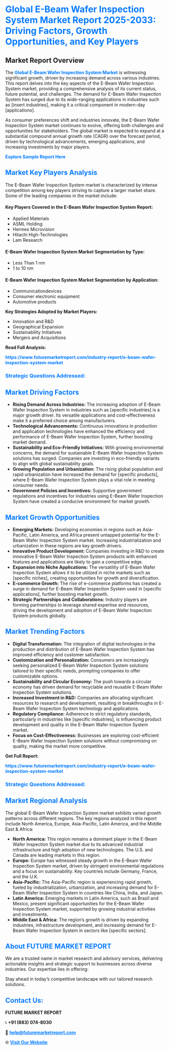 <h1 style="color: #007BFF;">Global E-Beam Wafer Inspection System Market Report 2025-2033: Driving Factors, Growth Opportunities, and Key Players</h1>

<section id="overview">
<h2>Market Report Overview</h2>
<p>The <a href="https://www.futuremarketreport.com/industry-report/e-beam-wafer-inspection-system-market" style="color: #007BFF; text-decoration: none;"><strong>Global E-Beam Wafer Inspection System Market</strong></a> is witnessing significant growth, driven by increasing demand across various industries. This report delves into the key aspects of the E-Beam Wafer Inspection System market, providing a comprehensive analysis of its current status, future potential, and challenges. The demand for E-Beam Wafer Inspection System has surged due to its wide-ranging applications in industries such as [insert industries], making it a critical component in modern-day [applications].</p>
<p>As consumer preferences shift and industries innovate, the E-Beam Wafer Inspection System market continues to evolve, offering both challenges and opportunities for stakeholders. The global market is expected to expand at a substantial compound annual growth rate (CAGR) over the forecast period, driven by technological advancements, emerging applications, and increasing investments by major players.</p>
</section>

<section id="overview">
<p><a href="https://www.futuremarketreport.com/request-sample/reportId=56862" style="color: #007BFF; text-decoration: none;"><strong>Explore Sample Report Here</strong></a></p>
</section>

<section id="key-players">
<h2 style="color: #007BFF;">Market Key Players Analysis</h2>
<p>The E-Beam Wafer Inspection System market is characterized by intense competition among key players striving to capture a larger market share. Some of the leading companies in the market include:</p>
<h4>Key Players Covered in the E-Beam Wafer Inspection System Report:</h4>
<ul><li>Applied Materials</li><li>ASML Holding</li><li>Hermes Microvision</li><li>Hitachi High-Technologies</li><li>Lam Research</li></ul>
<h4>E-Beam Wafer Inspection System Market Segmentation by Type:</h4>
<ul><li>Less Than 1 nm</li><li>1 to 10 nm</li></ul>

<h4>E-Beam Wafer Inspection System Market Segmentation by Application:</h4>
<ul><li>Communicationdevices</li><li>Consumer electronic equipment</li><li>Automotive products</li></ul>
<p><strong>Key Strategies Adopted by Market Players:</strong></p>
<ul>
<li>Innovation and R&D</li>
<li>Geographical Expansion</li>
<li>Sustainability Initiatives</li>
<li>Mergers and Acquisitions</li>
</ul>
</section>

<section>
<p><strong>Read Full Analysis: </strong></p><a href="https://www.futuremarketreport.com/industry-report/e-beam-wafer-inspection-system-market" style="color: #007BFF; text-decoration: none;"><strong>https://www.futuremarketreport.com/industry-report/e-beam-wafer-inspection-system-market</strong></a>
<h3 style="color: #007BFF;">Strategic Questions Addressed:</h3>
</section>

<section id="driving-factors">
<h2 style="color: #007BFF;">Market Driving Factors</h2>
<ul>
<li><strong>Rising Demand Across Industries:</strong> The increasing adoption of E-Beam Wafer Inspection System in industries such as [specific industries] is a major growth driver. Its versatile applications and cost-effectiveness make it a preferred choice among manufacturers.</li>
<li><strong>Technological Advancements:</strong> Continuous innovations in production and application technologies have enhanced the efficiency and performance of E-Beam Wafer Inspection System, further boosting market demand.</li>
<li><strong>Sustainability and Eco-Friendly Initiatives:</strong> With growing environmental concerns, the demand for sustainable E-Beam Wafer Inspection System solutions has surged. Companies are investing in eco-friendly variants to align with global sustainability goals.</li>
<li><strong>Growing Population and Urbanization:</strong> The rising global population and rapid urbanization have increased the demand for [specific products], where E-Beam Wafer Inspection System plays a vital role in meeting consumer needs.</li>
<li><strong>Government Policies and Incentives:</strong> Supportive government regulations and incentives for industries using E-Beam Wafer Inspection System have created a conducive environment for market growth.</li>
</ul>
</section>

<section id="growth-opportunities">
<h2 style="color: #007BFF;">Market Growth Opportunities</h2>
<ul>
<li><strong>Emerging Markets:</strong> Developing economies in regions such as Asia-Pacific, Latin America, and Africa present untapped potential for the E-Beam Wafer Inspection System market. Increasing industrialization and urbanization in these regions are key growth drivers.</li>
<li><strong>Innovative Product Development:</strong> Companies investing in R&D to create innovative E-Beam Wafer Inspection System products with enhanced features and applications are likely to gain a competitive edge.</li>
<li><strong>Expansion into Niche Applications:</strong> The versatility of E-Beam Wafer Inspection System allows it to be utilized in niche markets such as [specific niches], creating opportunities for growth and diversification.</li>
<li><strong>E-commerce Growth:</strong> The rise of e-commerce platforms has created a surge in demand for E-Beam Wafer Inspection System used in [specific applications], further boosting market growth.</li>
<li><strong>Strategic Partnerships and Collaborations:</strong> Industry players are forming partnerships to leverage shared expertise and resources, driving the development and adoption of E-Beam Wafer Inspection System products globally.</li>
</ul>
</section>

<section id="trending-factors">
<h2 style="color: #007BFF;">Market Trending Factors</h2>
<ul>
<li><strong>Digital Transformation:</strong> The integration of digital technologies in the production and distribution of E-Beam Wafer Inspection System has improved efficiency and customer satisfaction.</li>
<li><strong>Customization and Personalization:</strong> Consumers are increasingly seeking personalized E-Beam Wafer Inspection System solutions tailored to their specific needs, prompting companies to offer customizable options.</li>
<li><strong>Sustainability and Circular Economy:</strong> The push towards a circular economy has driven demand for recyclable and reusable E-Beam Wafer Inspection System solutions.</li>
<li><strong>Increased Investment in R&D:</strong> Companies are allocating significant resources to research and development, resulting in breakthroughs in E-Beam Wafer Inspection System technology and applications.</li>
<li><strong>Regulatory Compliance:</strong> Adherence to strict regulatory standards, particularly in industries like [specific industries], is influencing product development and quality in the E-Beam Wafer Inspection System market.</li>
<li><strong>Focus on Cost-Effectiveness:</strong> Businesses are exploring cost-efficient E-Beam Wafer Inspection System solutions without compromising on quality, making the market more competitive.</li>
</ul>
</section>

<section>
<p><strong>Get Full Report: </strong></p><a href="https://www.futuremarketreport.com/industry-report/e-beam-wafer-inspection-system-market" style="color: #007BFF; text-decoration: none;"><strong>https://www.futuremarketreport.com/industry-report/e-beam-wafer-inspection-system-market</strong></a>
<h3 style="color: #007BFF;">Strategic Questions Addressed:</h3>
</section>


<section id="regional-analysis">
<h2 style="color: #007BFF;">Market Regional Analysis</h2>
<p>The global E-Beam Wafer Inspection System market exhibits varied growth patterns across different regions. The key regions analyzed in this report include North America, Europe, Asia-Pacific, Latin America, and the Middle East & Africa:</p>
<ul>
<li><strong>North America:</strong> This region remains a dominant player in the E-Beam Wafer Inspection System market due to its advanced industrial infrastructure and high adoption of new technologies. The U.S. and Canada are leading markets in this region.</li>
<li><strong>Europe:</strong> Europe has witnessed steady growth in the E-Beam Wafer Inspection System market, driven by stringent environmental regulations and a focus on sustainability. Key countries include Germany, France, and the U.K.</li>
<li><strong>Asia-Pacific:</strong> The Asia-Pacific region is experiencing rapid growth, fueled by industrialization, urbanization, and increasing demand for E-Beam Wafer Inspection System in countries like China, India, and Japan.</li>
<li><strong>Latin America:</strong> Emerging markets in Latin America, such as Brazil and Mexico, present significant opportunities for the E-Beam Wafer Inspection System market, supported by growing industrial activities and investments.</li>
<li><strong>Middle East & Africa:</strong> The region’s growth is driven by expanding industries, infrastructure development, and increasing demand for E-Beam Wafer Inspection System in sectors like [specific sectors].</li>
</ul>
</section>

<footer>
<h2 style="color: #007BFF;">About FUTURE MARKET REPORT</h2>
<p>We are a trusted name in market research and advisory services, delivering actionable insights and strategic support to businesses across diverse industries. Our expertise lies in offering:</p>

<p>Stay ahead in today’s competitive landscape with our tailored research solutions.</p>

<h2 style="color: #007BFF;">Contact Us:</h2>
<p><strong>FUTURE MARKET REPORT</strong></p>
<p>📞 <strong>+91 (883) 074-8030</strong></p>
<p>📧 <strong><a href="mailto:help@futuremarketreport.com" style="color: #007BFF;">help@futuremarketreport.com</a></strong></p>
<p>🌐 <strong><a href="https://www.futuremarketreport.com/" style="color: #007BFF;">Visit Our Website</a></strong></p>
</footer>